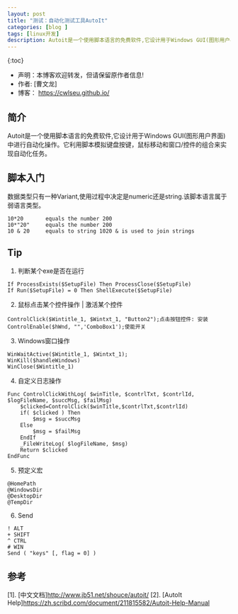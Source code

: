 ```yaml
---
layout: post
title: "测试：自动化测试工具AutoIt"
categories: [blog ]
tags: [linux开发]
description: Autoit是一个使用脚本语言的免费软件,它设计用于Windows GUI(图形用户界面)中进行自动化操作。它利用脚本模拟键盘按键，鼠标移动和窗口/控件的组合来实现自动化任务。
---
```

{:toc}
- 声明：本博客欢迎转发，但请保留原作者信息!
- 作者: [曹文龙]
- 博客： <https://cwlseu.github.io/>


## 简介
Autoit是一个使用脚本语言的免费软件,它设计用于Windows GUI(图形用户界面)中进行自动化操作。它利用脚本模拟键盘按键，鼠标移动和窗口/控件的组合来实现自动化任务。

## 脚本入门
数据类型只有一种Variant,使用过程中决定是numeric还是string.该脚本语言属于弱语言类型。

```AutoIt
10*20       equals the number 200
10*"20"     equals the number 200
10 & 20     equals to string 1020 & is used to join strings
```

## Tip


1. 判断某个exe是否在运行

```au3
If ProcessExists($SetupFile) Then ProcessClose($SetupFile)
If Run($SetupFile) = 0 Then ShellExecute($SetupFile)
```

2. 鼠标点击某个控件操作 | 激活某个控件

```
ControlClick($Wintitle_1, $Wintxt_1, "Button2");点击按钮控件: 安装
ControlEnable($hWnd, "",'ComboBox1');使能开关
```

3. Windows窗口操作

```
WinWaitActive($Wintitle_1, $Wintxt_1);
WinKill($handleWindows)
WinClose($Wintitle_1)
```

4. 自定义日志操作

```au3
Func ControlClickWithLog( $winTitle, $contrlTxt, $contrlId, $logFileName, $succMsg, $failMsg)
    $clicked=ControlClick($winTitle,$contrlTxt,$contrlId)
    if( $clicked ) Then
        $msg = $succMsg
    Else
        $msg = $failMsg
    EndIf
    _FileWriteLog( $logFileName, $msg)  
    Return $clicked
EndFunc
```

5. 预定义宏

```au3
@HomePath
@WindowsDir
@DesktopDir
@TempDir
```

6. Send

```
! ALT
+ SHIFT
^ CTRL
# WIN
Send ( "keys" [, flag = 0] )

```

## 参考

[1]. [中文文档]<http://www.jb51.net/shouce/autoit/>
[2]. [AutoIt Help]<https://zh.scribd.com/document/211815582/Autoit-Help-Manual>